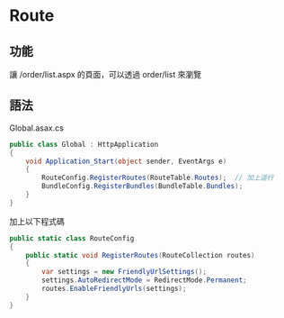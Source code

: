 # Route

## 功能

讓 /order/list.aspx 的頁面，可以透過 order/list 來瀏覽

## 語法

Global.asax.cs

```csharp
public class Global : HttpApplication
{
    void Application_Start(object sender, EventArgs e)
    {
        RouteConfig.RegisterRoutes(RouteTable.Routes);  // 加上這行
        BundleConfig.RegisterBundles(BundleTable.Bundles);
    }
}
```

加上以下程式碼

```csharp
public static class RouteConfig
{
    public static void RegisterRoutes(RouteCollection routes)
    {
        var settings = new FriendlyUrlSettings();
        settings.AutoRedirectMode = RedirectMode.Permanent;
        routes.EnableFriendlyUrls(settings);
    }
}
```
